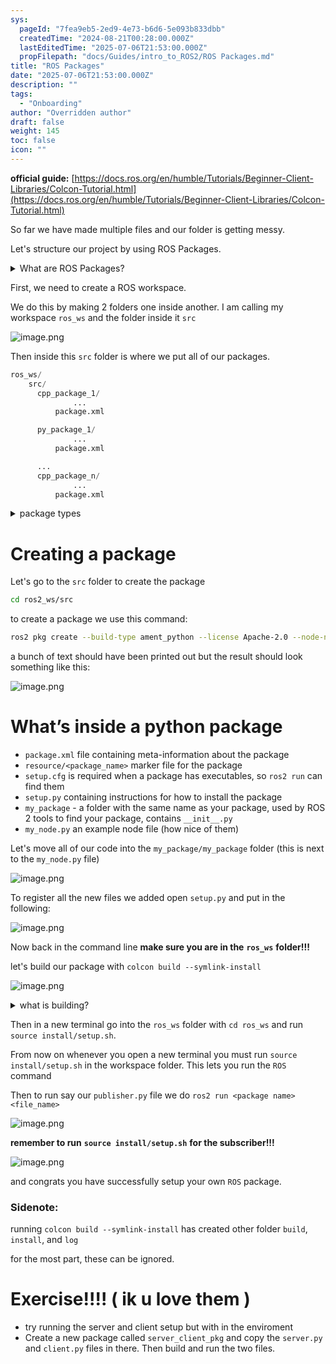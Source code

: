 ```yaml
---
sys:
  pageId: "7fea9eb5-2ed9-4e73-b6d6-5e093b833dbb"
  createdTime: "2024-08-21T00:28:00.000Z"
  lastEditedTime: "2025-07-06T21:53:00.000Z"
  propFilepath: "docs/Guides/intro_to_ROS2/ROS Packages.md"
title: "ROS Packages"
date: "2025-07-06T21:53:00.000Z"
description: ""
tags:
  - "Onboarding"
author: "Overridden author"
draft: false
weight: 145
toc: false
icon: ""
---
```


**official guide:** [https://docs.ros.org/en/humble/Tutorials/Beginner-Client-Libraries/Colcon-Tutorial.html](https://docs.ros.org/en/humble/Tutorials/Beginner-Client-Libraries/Colcon-Tutorial.html)

So far we have made multiple files and our folder is getting messy.

Let's structure our project by using ROS Packages.

<details>
      <summary>What are ROS Packages?</summary>
      ROS Packages are, as the name implies, packages of code that are highly sharable between ROS developers.
  </details>

First, we need to create a ROS workspace.

We do this by making 2 folders one inside another. I am calling my workspace `ros_ws` and the folder inside it `src`

![image.png](https://prod-files-secure.s3.us-west-2.amazonaws.com/d518164a-d88e-44d1-a4ee-3adb3bd8bce0/70706947-fd18-4537-a67b-e12946812d31/image.png?X-Amz-Algorithm=AWS4-HMAC-SHA256&X-Amz-Content-Sha256=UNSIGNED-PAYLOAD&X-Amz-Credential=ASIAZI2LB4664NC4GCKY%2F20250804%2Fus-west-2%2Fs3%2Faws4_request&X-Amz-Date=20250804T071954Z&X-Amz-Expires=3600&X-Amz-Security-Token=IQoJb3JpZ2luX2VjEAcaCXVzLXdlc3QtMiJHMEUCIFLIDcHL11%2FDb6hTIeH64lHYXcmI6Kgmdt1zcPgaAV6VAiEA1dQZSbrtThJuJW1gYDDfpwUf03zDnnrr2o7hPs%2Fju%2Fcq%2FwMIQBAAGgw2Mzc0MjMxODM4MDUiDBIec0f74ScMRbYhxircA3Seime4XN%2BlsvagGk1pZx32g3%2F%2FFxnAC56FEp%2FGa7elAUIB2e%2BkLw%2BQv5CtYNDPOSOibLjJ%2BreWHywNPiXgqSgHpbawFerF03W92gjPn2K0C%2FXEYVd4aFLx5Q916iZIUxeWoImOGgEKxvW68w9Qvs8ggT4%2Btzv6jmLRSOu51Iq30LZrdhfzUUiplkdH3fXmkva4OEn2CUTWJe8zNw8TLemhZWrU7HpHC6055ymYhHZtDrO054UTKZqDBlESicS649qJXKdTP6qUEwSBZwzNA7Kxkx3dVv8AZGs5zZemL%2FRfnf%2BH0V%2FaUrtCJ6Z4eUPkWXk0Odm18uLaU3iWTGjo9FC7%2BdyQHxYuSc7puog5J%2F%2BZGdSKzMBGFUwh7auYoOX9EnKEraev0FXolDSG3bi%2FkbUpZC3ZKcC0pO4EN3Xxg5BHpbOSMdHG8LmWxWhXT09Mo2Wx%2BsrhbiPTp7J7KIHFS5CGhRIrYg832QG5WMiPpasO7nHL%2B0U6dhUprqRSo3hlOiCn0McSt6Hp8GPOHBEDDKhCTwcgkXSw4yKox65Z7UBwmfI1vGFCM%2BMIG11uNXj9jPgGCz9MECOPXfIAWQ1%2BkNGAGX2MoHlwnEHFCgA6g5uk7vgLNhaKCNub6gwlML%2B2wcQGOqUBVDx%2BX58bTA3UOSYxVYVnqQw9mFnJJHwn%2FdP2JVelZMb%2FyGbdUn6gPmqYjWAUO8FfxjVtpHT1XHlDlcFmR%2B5KqlMnxa5ypg4Z2%2FRVRR%2BPGOrvOKyy6SMb4g4or4AhMB6Py%2Fx2qfp2f%2FEo9AidrrENsWMN2hzlQYQoO1S68CC3qZDZR9Srwc2q5Hw8qyk94bl8Tnx3Y14FSlXiqMosE8ntgxHo7YTp&X-Amz-Signature=23dc0cb2e111797699be46a25fe6e4a766dcdfb077eec0d44900c72081bb1721&X-Amz-SignedHeaders=host&x-amz-checksum-mode=ENABLED&x-id=GetObject)

Then inside this `src` folder is where we put all of our packages.

```python
ros_ws/
    src/
      cpp_package_1/
		      ...
          package.xml

      py_package_1/
		      ...
          package.xml

      ...
      cpp_package_n/
		      ...
          package.xml

```

<details>

<summary>package types</summary>

packages can be either `C++` or python.

the intern file structure is different for each but for this guide we will stick to creating python packages

</details>

# Creating a package

Let's go to the `src` folder to create the package

```bash
cd ros2_ws/src
```

to create a package we use this command:

```bash
ros2 pkg create --build-type ament_python --license Apache-2.0 --node-name my_node my_package
```

a bunch of text should have been printed out but the result should look something like this:

![image.png](https://prod-files-secure.s3.us-west-2.amazonaws.com/d518164a-d88e-44d1-a4ee-3adb3bd8bce0/e6cf1e3f-8512-4a3e-b131-079f800bf3e8/image.png?X-Amz-Algorithm=AWS4-HMAC-SHA256&X-Amz-Content-Sha256=UNSIGNED-PAYLOAD&X-Amz-Credential=ASIAZI2LB4664NC4GCKY%2F20250804%2Fus-west-2%2Fs3%2Faws4_request&X-Amz-Date=20250804T071954Z&X-Amz-Expires=3600&X-Amz-Security-Token=IQoJb3JpZ2luX2VjEAcaCXVzLXdlc3QtMiJHMEUCIFLIDcHL11%2FDb6hTIeH64lHYXcmI6Kgmdt1zcPgaAV6VAiEA1dQZSbrtThJuJW1gYDDfpwUf03zDnnrr2o7hPs%2Fju%2Fcq%2FwMIQBAAGgw2Mzc0MjMxODM4MDUiDBIec0f74ScMRbYhxircA3Seime4XN%2BlsvagGk1pZx32g3%2F%2FFxnAC56FEp%2FGa7elAUIB2e%2BkLw%2BQv5CtYNDPOSOibLjJ%2BreWHywNPiXgqSgHpbawFerF03W92gjPn2K0C%2FXEYVd4aFLx5Q916iZIUxeWoImOGgEKxvW68w9Qvs8ggT4%2Btzv6jmLRSOu51Iq30LZrdhfzUUiplkdH3fXmkva4OEn2CUTWJe8zNw8TLemhZWrU7HpHC6055ymYhHZtDrO054UTKZqDBlESicS649qJXKdTP6qUEwSBZwzNA7Kxkx3dVv8AZGs5zZemL%2FRfnf%2BH0V%2FaUrtCJ6Z4eUPkWXk0Odm18uLaU3iWTGjo9FC7%2BdyQHxYuSc7puog5J%2F%2BZGdSKzMBGFUwh7auYoOX9EnKEraev0FXolDSG3bi%2FkbUpZC3ZKcC0pO4EN3Xxg5BHpbOSMdHG8LmWxWhXT09Mo2Wx%2BsrhbiPTp7J7KIHFS5CGhRIrYg832QG5WMiPpasO7nHL%2B0U6dhUprqRSo3hlOiCn0McSt6Hp8GPOHBEDDKhCTwcgkXSw4yKox65Z7UBwmfI1vGFCM%2BMIG11uNXj9jPgGCz9MECOPXfIAWQ1%2BkNGAGX2MoHlwnEHFCgA6g5uk7vgLNhaKCNub6gwlML%2B2wcQGOqUBVDx%2BX58bTA3UOSYxVYVnqQw9mFnJJHwn%2FdP2JVelZMb%2FyGbdUn6gPmqYjWAUO8FfxjVtpHT1XHlDlcFmR%2B5KqlMnxa5ypg4Z2%2FRVRR%2BPGOrvOKyy6SMb4g4or4AhMB6Py%2Fx2qfp2f%2FEo9AidrrENsWMN2hzlQYQoO1S68CC3qZDZR9Srwc2q5Hw8qyk94bl8Tnx3Y14FSlXiqMosE8ntgxHo7YTp&X-Amz-Signature=204f2fdac72b992ffb2dc0f205a5d61ed03081fa7c2b6216d932ffececc53ae5&X-Amz-SignedHeaders=host&x-amz-checksum-mode=ENABLED&x-id=GetObject)

# What’s inside a python package

- `package.xml` file containing meta-information about the package
- `resource/<package_name>` marker file for the package
- `setup.cfg` is required when a package has executables, so `ros2 run` can find them
- `setup.py` containing instructions for how to install the package
- `my_package` - a folder with the same name as your package, used by ROS 2 tools to find your package, contains `__init__.py`
- `my_node.py` an example node file (how nice of them)

Let's move all of our code into the `my_package/my_package` folder (this is next to the `my_node.py` file)

![image.png](https://prod-files-secure.s3.us-west-2.amazonaws.com/d518164a-d88e-44d1-a4ee-3adb3bd8bce0/9ce58f11-0da9-4d3e-b86d-506a9685d378/image.png?X-Amz-Algorithm=AWS4-HMAC-SHA256&X-Amz-Content-Sha256=UNSIGNED-PAYLOAD&X-Amz-Credential=ASIAZI2LB4664NC4GCKY%2F20250804%2Fus-west-2%2Fs3%2Faws4_request&X-Amz-Date=20250804T071954Z&X-Amz-Expires=3600&X-Amz-Security-Token=IQoJb3JpZ2luX2VjEAcaCXVzLXdlc3QtMiJHMEUCIFLIDcHL11%2FDb6hTIeH64lHYXcmI6Kgmdt1zcPgaAV6VAiEA1dQZSbrtThJuJW1gYDDfpwUf03zDnnrr2o7hPs%2Fju%2Fcq%2FwMIQBAAGgw2Mzc0MjMxODM4MDUiDBIec0f74ScMRbYhxircA3Seime4XN%2BlsvagGk1pZx32g3%2F%2FFxnAC56FEp%2FGa7elAUIB2e%2BkLw%2BQv5CtYNDPOSOibLjJ%2BreWHywNPiXgqSgHpbawFerF03W92gjPn2K0C%2FXEYVd4aFLx5Q916iZIUxeWoImOGgEKxvW68w9Qvs8ggT4%2Btzv6jmLRSOu51Iq30LZrdhfzUUiplkdH3fXmkva4OEn2CUTWJe8zNw8TLemhZWrU7HpHC6055ymYhHZtDrO054UTKZqDBlESicS649qJXKdTP6qUEwSBZwzNA7Kxkx3dVv8AZGs5zZemL%2FRfnf%2BH0V%2FaUrtCJ6Z4eUPkWXk0Odm18uLaU3iWTGjo9FC7%2BdyQHxYuSc7puog5J%2F%2BZGdSKzMBGFUwh7auYoOX9EnKEraev0FXolDSG3bi%2FkbUpZC3ZKcC0pO4EN3Xxg5BHpbOSMdHG8LmWxWhXT09Mo2Wx%2BsrhbiPTp7J7KIHFS5CGhRIrYg832QG5WMiPpasO7nHL%2B0U6dhUprqRSo3hlOiCn0McSt6Hp8GPOHBEDDKhCTwcgkXSw4yKox65Z7UBwmfI1vGFCM%2BMIG11uNXj9jPgGCz9MECOPXfIAWQ1%2BkNGAGX2MoHlwnEHFCgA6g5uk7vgLNhaKCNub6gwlML%2B2wcQGOqUBVDx%2BX58bTA3UOSYxVYVnqQw9mFnJJHwn%2FdP2JVelZMb%2FyGbdUn6gPmqYjWAUO8FfxjVtpHT1XHlDlcFmR%2B5KqlMnxa5ypg4Z2%2FRVRR%2BPGOrvOKyy6SMb4g4or4AhMB6Py%2Fx2qfp2f%2FEo9AidrrENsWMN2hzlQYQoO1S68CC3qZDZR9Srwc2q5Hw8qyk94bl8Tnx3Y14FSlXiqMosE8ntgxHo7YTp&X-Amz-Signature=50c585b25a4a4a19c000c4a69abe405325db78b06cc1ad6095408b897f54fded&X-Amz-SignedHeaders=host&x-amz-checksum-mode=ENABLED&x-id=GetObject)

To register all the new files we added open `setup.py` and put in the following:

![image.png](https://prod-files-secure.s3.us-west-2.amazonaws.com/d518164a-d88e-44d1-a4ee-3adb3bd8bce0/1cd7c262-4cae-4496-9d75-c178537d24a2/image.png?X-Amz-Algorithm=AWS4-HMAC-SHA256&X-Amz-Content-Sha256=UNSIGNED-PAYLOAD&X-Amz-Credential=ASIAZI2LB4664NC4GCKY%2F20250804%2Fus-west-2%2Fs3%2Faws4_request&X-Amz-Date=20250804T071954Z&X-Amz-Expires=3600&X-Amz-Security-Token=IQoJb3JpZ2luX2VjEAcaCXVzLXdlc3QtMiJHMEUCIFLIDcHL11%2FDb6hTIeH64lHYXcmI6Kgmdt1zcPgaAV6VAiEA1dQZSbrtThJuJW1gYDDfpwUf03zDnnrr2o7hPs%2Fju%2Fcq%2FwMIQBAAGgw2Mzc0MjMxODM4MDUiDBIec0f74ScMRbYhxircA3Seime4XN%2BlsvagGk1pZx32g3%2F%2FFxnAC56FEp%2FGa7elAUIB2e%2BkLw%2BQv5CtYNDPOSOibLjJ%2BreWHywNPiXgqSgHpbawFerF03W92gjPn2K0C%2FXEYVd4aFLx5Q916iZIUxeWoImOGgEKxvW68w9Qvs8ggT4%2Btzv6jmLRSOu51Iq30LZrdhfzUUiplkdH3fXmkva4OEn2CUTWJe8zNw8TLemhZWrU7HpHC6055ymYhHZtDrO054UTKZqDBlESicS649qJXKdTP6qUEwSBZwzNA7Kxkx3dVv8AZGs5zZemL%2FRfnf%2BH0V%2FaUrtCJ6Z4eUPkWXk0Odm18uLaU3iWTGjo9FC7%2BdyQHxYuSc7puog5J%2F%2BZGdSKzMBGFUwh7auYoOX9EnKEraev0FXolDSG3bi%2FkbUpZC3ZKcC0pO4EN3Xxg5BHpbOSMdHG8LmWxWhXT09Mo2Wx%2BsrhbiPTp7J7KIHFS5CGhRIrYg832QG5WMiPpasO7nHL%2B0U6dhUprqRSo3hlOiCn0McSt6Hp8GPOHBEDDKhCTwcgkXSw4yKox65Z7UBwmfI1vGFCM%2BMIG11uNXj9jPgGCz9MECOPXfIAWQ1%2BkNGAGX2MoHlwnEHFCgA6g5uk7vgLNhaKCNub6gwlML%2B2wcQGOqUBVDx%2BX58bTA3UOSYxVYVnqQw9mFnJJHwn%2FdP2JVelZMb%2FyGbdUn6gPmqYjWAUO8FfxjVtpHT1XHlDlcFmR%2B5KqlMnxa5ypg4Z2%2FRVRR%2BPGOrvOKyy6SMb4g4or4AhMB6Py%2Fx2qfp2f%2FEo9AidrrENsWMN2hzlQYQoO1S68CC3qZDZR9Srwc2q5Hw8qyk94bl8Tnx3Y14FSlXiqMosE8ntgxHo7YTp&X-Amz-Signature=d2ba9430217fb398971b3d295f26513eb414ac92029bfd3ed72c5b68274b04b9&X-Amz-SignedHeaders=host&x-amz-checksum-mode=ENABLED&x-id=GetObject)

Now back in the command line **make sure you are in the** **`ros_ws`** **folder!!!**

let's build our package with `colcon build --symlink-install`

![image.png](https://prod-files-secure.s3.us-west-2.amazonaws.com/d518164a-d88e-44d1-a4ee-3adb3bd8bce0/2f2a0d27-b173-48fd-b189-5f5c0ce65619/image.png?X-Amz-Algorithm=AWS4-HMAC-SHA256&X-Amz-Content-Sha256=UNSIGNED-PAYLOAD&X-Amz-Credential=ASIAZI2LB4664NC4GCKY%2F20250804%2Fus-west-2%2Fs3%2Faws4_request&X-Amz-Date=20250804T071954Z&X-Amz-Expires=3600&X-Amz-Security-Token=IQoJb3JpZ2luX2VjEAcaCXVzLXdlc3QtMiJHMEUCIFLIDcHL11%2FDb6hTIeH64lHYXcmI6Kgmdt1zcPgaAV6VAiEA1dQZSbrtThJuJW1gYDDfpwUf03zDnnrr2o7hPs%2Fju%2Fcq%2FwMIQBAAGgw2Mzc0MjMxODM4MDUiDBIec0f74ScMRbYhxircA3Seime4XN%2BlsvagGk1pZx32g3%2F%2FFxnAC56FEp%2FGa7elAUIB2e%2BkLw%2BQv5CtYNDPOSOibLjJ%2BreWHywNPiXgqSgHpbawFerF03W92gjPn2K0C%2FXEYVd4aFLx5Q916iZIUxeWoImOGgEKxvW68w9Qvs8ggT4%2Btzv6jmLRSOu51Iq30LZrdhfzUUiplkdH3fXmkva4OEn2CUTWJe8zNw8TLemhZWrU7HpHC6055ymYhHZtDrO054UTKZqDBlESicS649qJXKdTP6qUEwSBZwzNA7Kxkx3dVv8AZGs5zZemL%2FRfnf%2BH0V%2FaUrtCJ6Z4eUPkWXk0Odm18uLaU3iWTGjo9FC7%2BdyQHxYuSc7puog5J%2F%2BZGdSKzMBGFUwh7auYoOX9EnKEraev0FXolDSG3bi%2FkbUpZC3ZKcC0pO4EN3Xxg5BHpbOSMdHG8LmWxWhXT09Mo2Wx%2BsrhbiPTp7J7KIHFS5CGhRIrYg832QG5WMiPpasO7nHL%2B0U6dhUprqRSo3hlOiCn0McSt6Hp8GPOHBEDDKhCTwcgkXSw4yKox65Z7UBwmfI1vGFCM%2BMIG11uNXj9jPgGCz9MECOPXfIAWQ1%2BkNGAGX2MoHlwnEHFCgA6g5uk7vgLNhaKCNub6gwlML%2B2wcQGOqUBVDx%2BX58bTA3UOSYxVYVnqQw9mFnJJHwn%2FdP2JVelZMb%2FyGbdUn6gPmqYjWAUO8FfxjVtpHT1XHlDlcFmR%2B5KqlMnxa5ypg4Z2%2FRVRR%2BPGOrvOKyy6SMb4g4or4AhMB6Py%2Fx2qfp2f%2FEo9AidrrENsWMN2hzlQYQoO1S68CC3qZDZR9Srwc2q5Hw8qyk94bl8Tnx3Y14FSlXiqMosE8ntgxHo7YTp&X-Amz-Signature=76f9f41709949772837bbde001b702471a3b6bbdac27e216719b05d265a770c0&X-Amz-SignedHeaders=host&x-amz-checksum-mode=ENABLED&x-id=GetObject)

<details>

<summary>what is building?</summary>

if you are a CS major at Rose-Hulman you will learn the answer to this in CSSE132

but TLDR; is it combines all the code files into one program that can be run easily 

</details>

Then in a new terminal go into the `ros_ws` folder with `cd ros_ws` and run `source install/setup.sh`. 

From now on whenever you open a new terminal you must run `source install/setup.sh` in the workspace folder. This lets you run the `ROS` command

Then to run say our `publisher.py` file we do `ros2 run <package name> <file_name>`

![image.png](https://prod-files-secure.s3.us-west-2.amazonaws.com/d518164a-d88e-44d1-a4ee-3adb3bd8bce0/4f4b1219-3a44-4632-aa0a-ce3471699f59/image.png?X-Amz-Algorithm=AWS4-HMAC-SHA256&X-Amz-Content-Sha256=UNSIGNED-PAYLOAD&X-Amz-Credential=ASIAZI2LB4664NC4GCKY%2F20250804%2Fus-west-2%2Fs3%2Faws4_request&X-Amz-Date=20250804T071954Z&X-Amz-Expires=3600&X-Amz-Security-Token=IQoJb3JpZ2luX2VjEAcaCXVzLXdlc3QtMiJHMEUCIFLIDcHL11%2FDb6hTIeH64lHYXcmI6Kgmdt1zcPgaAV6VAiEA1dQZSbrtThJuJW1gYDDfpwUf03zDnnrr2o7hPs%2Fju%2Fcq%2FwMIQBAAGgw2Mzc0MjMxODM4MDUiDBIec0f74ScMRbYhxircA3Seime4XN%2BlsvagGk1pZx32g3%2F%2FFxnAC56FEp%2FGa7elAUIB2e%2BkLw%2BQv5CtYNDPOSOibLjJ%2BreWHywNPiXgqSgHpbawFerF03W92gjPn2K0C%2FXEYVd4aFLx5Q916iZIUxeWoImOGgEKxvW68w9Qvs8ggT4%2Btzv6jmLRSOu51Iq30LZrdhfzUUiplkdH3fXmkva4OEn2CUTWJe8zNw8TLemhZWrU7HpHC6055ymYhHZtDrO054UTKZqDBlESicS649qJXKdTP6qUEwSBZwzNA7Kxkx3dVv8AZGs5zZemL%2FRfnf%2BH0V%2FaUrtCJ6Z4eUPkWXk0Odm18uLaU3iWTGjo9FC7%2BdyQHxYuSc7puog5J%2F%2BZGdSKzMBGFUwh7auYoOX9EnKEraev0FXolDSG3bi%2FkbUpZC3ZKcC0pO4EN3Xxg5BHpbOSMdHG8LmWxWhXT09Mo2Wx%2BsrhbiPTp7J7KIHFS5CGhRIrYg832QG5WMiPpasO7nHL%2B0U6dhUprqRSo3hlOiCn0McSt6Hp8GPOHBEDDKhCTwcgkXSw4yKox65Z7UBwmfI1vGFCM%2BMIG11uNXj9jPgGCz9MECOPXfIAWQ1%2BkNGAGX2MoHlwnEHFCgA6g5uk7vgLNhaKCNub6gwlML%2B2wcQGOqUBVDx%2BX58bTA3UOSYxVYVnqQw9mFnJJHwn%2FdP2JVelZMb%2FyGbdUn6gPmqYjWAUO8FfxjVtpHT1XHlDlcFmR%2B5KqlMnxa5ypg4Z2%2FRVRR%2BPGOrvOKyy6SMb4g4or4AhMB6Py%2Fx2qfp2f%2FEo9AidrrENsWMN2hzlQYQoO1S68CC3qZDZR9Srwc2q5Hw8qyk94bl8Tnx3Y14FSlXiqMosE8ntgxHo7YTp&X-Amz-Signature=49936d1655cd03d37bb492ef6a7c3c53d5f9aa4e57cd6c0c694f3b1e0dd50018&X-Amz-SignedHeaders=host&x-amz-checksum-mode=ENABLED&x-id=GetObject)

**remember to run** **`source install/setup.sh`** **for the subscriber!!!**

![image.png](https://prod-files-secure.s3.us-west-2.amazonaws.com/d518164a-d88e-44d1-a4ee-3adb3bd8bce0/02121119-dad4-49ec-8356-c956108b4243/image.png?X-Amz-Algorithm=AWS4-HMAC-SHA256&X-Amz-Content-Sha256=UNSIGNED-PAYLOAD&X-Amz-Credential=ASIAZI2LB4664NC4GCKY%2F20250804%2Fus-west-2%2Fs3%2Faws4_request&X-Amz-Date=20250804T071954Z&X-Amz-Expires=3600&X-Amz-Security-Token=IQoJb3JpZ2luX2VjEAcaCXVzLXdlc3QtMiJHMEUCIFLIDcHL11%2FDb6hTIeH64lHYXcmI6Kgmdt1zcPgaAV6VAiEA1dQZSbrtThJuJW1gYDDfpwUf03zDnnrr2o7hPs%2Fju%2Fcq%2FwMIQBAAGgw2Mzc0MjMxODM4MDUiDBIec0f74ScMRbYhxircA3Seime4XN%2BlsvagGk1pZx32g3%2F%2FFxnAC56FEp%2FGa7elAUIB2e%2BkLw%2BQv5CtYNDPOSOibLjJ%2BreWHywNPiXgqSgHpbawFerF03W92gjPn2K0C%2FXEYVd4aFLx5Q916iZIUxeWoImOGgEKxvW68w9Qvs8ggT4%2Btzv6jmLRSOu51Iq30LZrdhfzUUiplkdH3fXmkva4OEn2CUTWJe8zNw8TLemhZWrU7HpHC6055ymYhHZtDrO054UTKZqDBlESicS649qJXKdTP6qUEwSBZwzNA7Kxkx3dVv8AZGs5zZemL%2FRfnf%2BH0V%2FaUrtCJ6Z4eUPkWXk0Odm18uLaU3iWTGjo9FC7%2BdyQHxYuSc7puog5J%2F%2BZGdSKzMBGFUwh7auYoOX9EnKEraev0FXolDSG3bi%2FkbUpZC3ZKcC0pO4EN3Xxg5BHpbOSMdHG8LmWxWhXT09Mo2Wx%2BsrhbiPTp7J7KIHFS5CGhRIrYg832QG5WMiPpasO7nHL%2B0U6dhUprqRSo3hlOiCn0McSt6Hp8GPOHBEDDKhCTwcgkXSw4yKox65Z7UBwmfI1vGFCM%2BMIG11uNXj9jPgGCz9MECOPXfIAWQ1%2BkNGAGX2MoHlwnEHFCgA6g5uk7vgLNhaKCNub6gwlML%2B2wcQGOqUBVDx%2BX58bTA3UOSYxVYVnqQw9mFnJJHwn%2FdP2JVelZMb%2FyGbdUn6gPmqYjWAUO8FfxjVtpHT1XHlDlcFmR%2B5KqlMnxa5ypg4Z2%2FRVRR%2BPGOrvOKyy6SMb4g4or4AhMB6Py%2Fx2qfp2f%2FEo9AidrrENsWMN2hzlQYQoO1S68CC3qZDZR9Srwc2q5Hw8qyk94bl8Tnx3Y14FSlXiqMosE8ntgxHo7YTp&X-Amz-Signature=6d888a5fbb0ff10e66a275a5c9fcac60c582c92d9e64cc962055d1667d0ae36d&X-Amz-SignedHeaders=host&x-amz-checksum-mode=ENABLED&x-id=GetObject)

and congrats you have successfully setup your own `ROS` package.

### Sidenote:

running `colcon build --symlink-install` has created other folder `build`, `install`, and `log`

for the most part, these can be ignored.

# Exercise!!!! ( ik u love them )

- try running the server and client setup but with in the enviroment
- Create a new package called `server_client_pkg` and copy the `server.py` and `client.py` files in there. Then build and run the two files.
